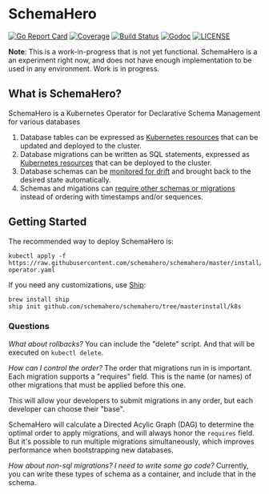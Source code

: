 # SchemaHero

[![Go Report Card](https://goreportcard.com/badge/github.com/schemahero/schemahero?style=flat-square)](https://goreportcard.com/report/github.com/schemahero/schemahero)
[![Coverage](https://codecov.io/gh/schemahero/schemahero/branch/master/graph/badge.svg)](https://codecov.io/gh/schemahero/schemahero)
[![Build Status](https://travis-ci.org/schemahero/schemahero.svg?branch=master)](https://travis-ci.org/schemahero/schemahero)
[![Godoc](http://img.shields.io/badge/go-documentation-blue.svg?style=flat-square)](https://godoc.org/github.com/schemahero/schemahero)
[![LICENSE](https://img.shields.io/github/license/schemahero/schemahero.svg?style=flat-square)](https://github.com/schemahero/schemahero/blob/master/LICENSE)

**Note**: This is a work-in-progress that is not yet functional. SchemaHero is a an experiment right now, and does not have enough implementation to be used in any environment. Work is in progress.

## What is SchemaHero?

SchemaHero is a Kubernetes Operator for Declarative Schema Management for various databases

1. Database tables can be expressed as [Kubernetes resources](https://github.com/schemahero/schemahero/blob/master/config/samples/schemas_v1alpha1_table.yaml) that can be updated and deployed to the cluster.
2. Database migrations can be written as SQL statements, expressed as [Kubernetes resources](https://github.com/schemahero/schemahero/blob/master/config/samples/schemas_v1alpha1_migration.yaml) that can be deployed to the cluster.
3. Database schemas can be [monitored for drift](https://github.com/schemahero/schemahero/blob/master/config/samples/databases_v1alpha1_database.yaml) and brought back to the desired state automatically.
4. Schemas and migations can [require other schemas or migrations](https://github.com/schemahero/schemahero/blob/master/config/samples/schemas_v1alpha1_table.yaml#L30) instead of ordering with timestamps and/or sequences.

## Getting Started

The recommended way to deploy SchemaHero is:

```
kubectl apply -f https://raw.githubusercontent.com/schemahero/schemahero/master/install/schemahero/schemahero-operator.yaml
```

If you need any customizations, use [Ship](https://github.com/replicatedhq/ship):

```
brew install ship
ship init github.com/schemahero/schemahero/tree/masterinstall/k8s
```

### Questions

*What about rollbacks?*
You can include the "delete" script. And that will be executed on `kubectl delete`.

*How can I control the order?*
The order that migrations run in is important. Each migration supports a "requires" field. This is the name (or names) of other migrations that must be applied before this one.

This will allow your developers to submit migrations in any order, but each developer can choose their "base".

SchemaHero will calculate a Directed Acylic Graph (DAG) to determine the optimal order to apply migrations, and will always honor the `requires` field. But it's possible to run multiple migrations simultaneously, which improves performance when bootstrapping new databases.

*How about non-sql migrations? I need to write some go code?*
Currently, you can write these types of schema as a container, and include that in the schema.


